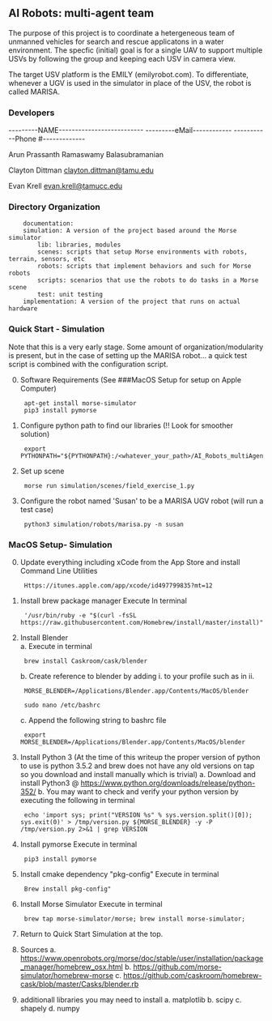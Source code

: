 ## AI Robots: multi-agent team

The purpose of this project is to coordinate a hetergeneous team of unmanned vehicles for
search and rescue applicatons in a water environment. The specfic (initial) goal is for a
single UAV to support multiple USVs by following the group and keeping each USV in camera view.

The target USV platform is the EMILY (emilyrobot.com). To differentiate, whenever a UGV is used
in the simulator in place of the USV, the robot is called MARISA.

### Developers
---------NAME--------------------------		---------eMail------------	-----------Phone #-------------

Arun Prassanth Ramaswamy Balasubramanian

Clayton Dittman					clayton.dittman@tamu.edu 	

Evan Krell					evan.krell@tamucc.edu

### Directory Organization
		documentation:
		simulation: A version of the project based around the Morse simulator
			lib: libraries, modules
			scenes: scripts that setup Morse environments with robots, terrain, sensors, etc
			robots: scripts that implement behaviors and such for Morse robots
			scripts: scenarios that use the robots to do tasks in a Morse scene
			test: unit testing
		implementation: A version of the project that runs on actual hardware


### Quick Start - Simulation
Note that this is a very early stage. Some amount of organization/modularity is present, but
in the case of setting up the MARISA robot... a quick test script is combined with the configuration script.

0. Software Requirements (See ###MacOS Setup for setup on Apple Computer)

		apt-get install morse-simulator
		pip3 install pymorse


1. Configure python path to find our libraries (!! Look for smoother solution)

		export PYTHONPATH="${PYTHONPATH}:/<whatever_your_path>/AI_Robots_multiAgent/simulation/lib"


2. Set up scene

		morse run simulation/scenes/field_exercise_1.py

3. Configure the robot named 'Susan' to be a MARISA UGV robot (will run a test case)

		python3 simulation/robots/marisa.py -n susan




### MacOS Setup- Simulation

0. Update everything including xCode from the App Store and install Command Line Utilities
		
		Https://itunes.apple.com/app/xcode/id497799835?mt=12

1. Install brew package manager
	Execute In terminal	
	
		'/usr/bin/ruby -e "$(curl -fsSL https://raw.githubusercontent.com/Homebrew/install/master/install)"'

3. Install Blender	
	a. Execute in terminal
		
		brew install Caskroom/cask/blender
		
	b. Create reference to blender by adding i. to your profile such as in ii.
		
		MORSE_BLENDER=/Applications/Blender.app/Contents/MacOS/blender
			
		sudo nano /etc/bashrc

	c. Append the following string to bashrc file 
	
		export MORSE_BLENDER=/Applications/Blender.app/Contents/MacOS/blender

4. Install Python 3  (At the time of this writeup the proper version of python to use is python 3.5.2 and brew does not have any old versions on tap so you download and install manually which is trivial)
	a. Download and install Python3 @ https://www.python.org/downloads/release/python-352/
	b. You may want to check and verify your python version by executing the following in terminal
		
		echo 'import sys; print("VERSION %s" % sys.version.split()[0]); sys.exit(0)' > /tmp/version.py ${MORSE_BLENDER} -y -P /tmp/version.py 2>&1 | grep VERSION

5. Install pymorse
	Execute in terminal
		
		pip3 install pymorse

6. Install cmake dependency "pkg-config"
	 Execute in terminal		
		
		Brew install pkg-config"
	
7. Install Morse Simulator
	 Execute in terminal
	
		brew tap morse-simulator/morse; brew install morse-simulator;
		
8. Return to Quick Start Simulation at the top.  

9. Sources
	a. https://www.openrobots.org/morse/doc/stable/user/installation/package_manager/homebrew_osx.html
	b. https://github.com/morse-simulator/homebrew-morse
	c. https://github.com/caskroom/homebrew-cask/blob/master/Casks/blender.rb


10. additionall libraries you may need to install
	a. matplotlib
	b. scipy
	c. shapely
	d. numpy
